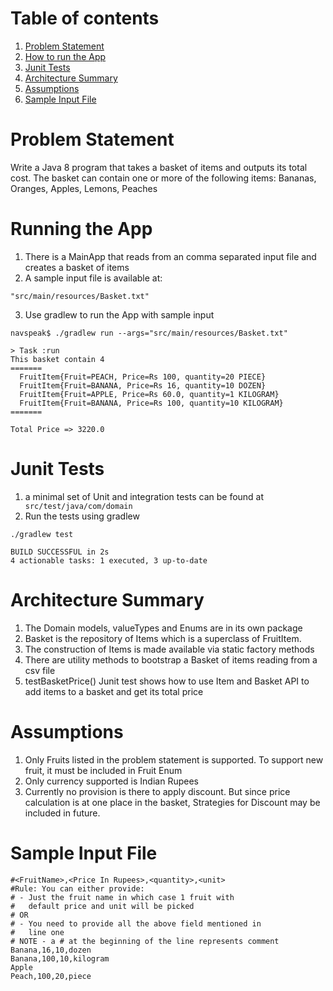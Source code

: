 # Table of contents
1. [Problem Statement](#problemStatement)
2. [How to run the App](#App)
3. [Junit Tests](#Junit)
4. [Architecture Summary](#Architecture)
5. [Assumptions](#Assumptions)
6. [Sample Input File](#SampleInput)


<a name="problemStatement"></a>
# Problem Statement
Write a Java 8 program that takes a basket of items and outputs its total cost.
The basket can contain one or more of the following items: Bananas, Oranges, Apples, Lemons, Peaches

<a name="App"></a>
# Running the App
1. There is a MainApp that reads from an comma separated input file and creates a basket of items
2. A sample input file is available at:
```
"src/main/resources/Basket.txt"
```
3. Use gradlew to run the App with sample input
```
navspeak$ ./gradlew run --args="src/main/resources/Basket.txt"

> Task :run
This basket contain 4
=======
  FruitItem{Fruit=PEACH, Price=Rs 100, quantity=20 PIECE}
  FruitItem{Fruit=BANANA, Price=Rs 16, quantity=10 DOZEN}
  FruitItem{Fruit=APPLE, Price=Rs 60.0, quantity=1 KILOGRAM}
  FruitItem{Fruit=BANANA, Price=Rs 100, quantity=10 KILOGRAM}
=======

Total Price => 3220.0

```

<a name="Junit"></a>
# Junit Tests
1. a minimal set of Unit and integration tests can be found at
`` 
src/test/java/com/domain
``
2. Run the tests using gradlew
```
./gradlew test

BUILD SUCCESSFUL in 2s
4 actionable tasks: 1 executed, 3 up-to-date

```
 <a name="Architecture"></a>
# Architecture Summary
1. The Domain models, valueTypes and Enums are in its own package
2. Basket is the repository of Items which is a superclass of FruitItem. 
3. The construction of Items is made available via static factory methods
4. There are utility methods to bootstrap a Basket of items reading from a csv file
5. testBasketPrice() Junit test shows how to use Item and Basket API to add items to a basket and get its total price

<a name="Assumptions"></a>
# Assumptions

1. Only Fruits listed in the problem statement is supported. To support new fruit, it must be included in Fruit Enum
2. Only currency supported is Indian Rupees
3. Currently no provision is there to apply discount. But since price calculation is at one place in the basket, 
Strategies for Discount may be included in future.

<a name="SampleInput"></a>
# Sample Input File

```$xslt
#<FruitName>,<Price In Rupees>,<quantity>,<unit>
#Rule: You can either provide:
# - Just the fruit name in which case 1 fruit with
#   default price and unit will be picked
# OR
# - You need to provide all the above field mentioned in
#   line one
# NOTE - a # at the beginning of the line represents comment
Banana,16,10,dozen
Banana,100,10,kilogram
Apple
Peach,100,20,piece
``` 